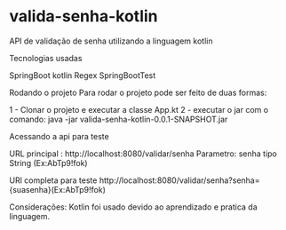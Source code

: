 # valida-senha-kotlin
API de validação de senha utilizando a linguagem kotlin

Tecnologias usadas

SpringBoot
kotlin
Regex
SpringBootTest

Rodando o projeto
Para rodar o projeto pode ser feito de duas formas:

1 - Clonar o projeto e executar a classe App.kt
2 - executar o jar com o comando:
    java -jar valida-senha-kotlin-0.0.1-SNAPSHOT.jar

Acessando a api para teste

URL principal : http://localhost:8080/validar/senha
Parametro: senha tipo String (Ex:AbTp9!fok)

URl completa para teste
http://localhost:8080/validar/senha?senha={suasenha}(Ex:AbTp9!fok)


Considerações:
Kotlin foi usado devido ao aprendizado e pratica da linguagem.
